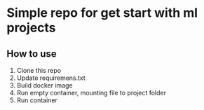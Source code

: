 # Simple repo for get start with ml projects

## How to use
1. Clone this repo
2. Update requiremens.txt
3. Build docker image
4. Run empty container, mounting file to project folder
5. Run container
